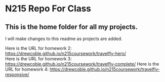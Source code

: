 # N215 Repo For Class

## This is the home folder for all my projects.

I will make changes to this readme as projects are added.

Here is the URL for homework 2: https://drewcoble.github.io/n215coursework/travelfly-hero/  
Here is the URL for homework 3: https://drewcoble.github.io/n215coursework/travelfly-complete/
Here is the URL for homework 4: https://drewcoble.github.io/n215coursework/travelfly-responsive/

